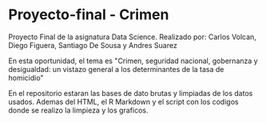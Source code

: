# Proyecto-final - Crimen
Proyecto Final de la asignatura Data Science. Realizado por: Carlos Volcan, Diego Figuera, Santiago De Sousa y Andres Suarez

En esta oportunidad, el tema es "Crimen, seguridad nacional, gobernanza y desigualdad: un vistazo general a los determinantes de la tasa de homicidio"

En el repositorio estaran las bases de dato brutas y limpiadas de los datos usados. Ademas del HTML, el R Markdown y el script con los codigos donde se realizo la limpieza y los graficos.
